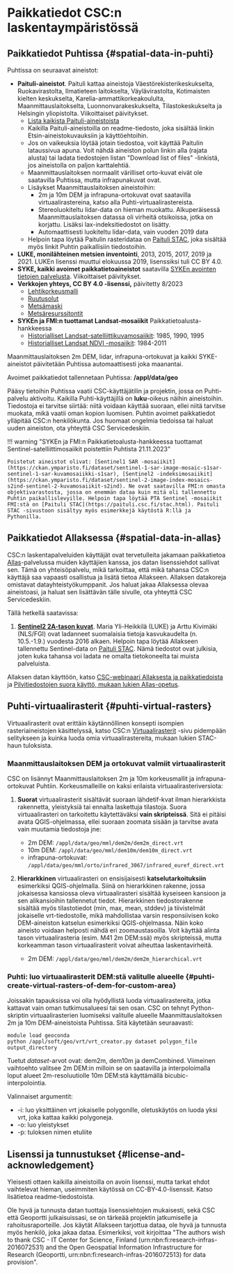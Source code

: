 
# Paikkatiedot CSC:n laskentaympäristössä
## Paikkatiedot Puhtissa {#spatial-data-in-puhti}

Puhtissa on seuraavat aineistot:

*   **Paituli-aineistot**. Paituli kattaa aineistoja Väestörekisterikeskukselta, Ruokavirastolta, Ilmatieteen laitokselta, Väylävirastolta, Kotimaisten kielten keskukselta, Karelia-ammattikorkeakoululta, Maanmittauslaitokselta, Luonnonvarakeskukselta, Tilastokeskukselta ja Helsingin yliopistolta. Viikoittaiset päivitykset.
    -   [Lista kaikista Paituli-aineistoista](https://paituli.csc.fi/metadata.html)
    -   Kaikilla Paituli-aineistoilla on readme-tiedosto, joka sisältää linkin Etsin-aineistokuvauksiin ja käyttöehtoihin.
    -   Jos on vaikeuksia löytää jotain tiedostoa, voit käyttää Paitulin lataussivua apuna. Voit nähdä aineiston polun linkin alla (rajata alusta) tai ladata tiedostojen listan "Download list of files" -linkistä, jos aineistolla on paljon karttalehtiä.
    -   Maanmittauslaitoksen normaalit värilliset orto-kuvat eivät ole saatavilla Puhtissa, mutta infrapunakuvat ovat.
    - Lisäykset Maanmittauslaitoksen aineistoihin:
        +   2m ja 10m DEM ja infrapuna-ortokuvat ovat saatavilla virtuaalirastereina, katso alla Puhti-virtuaalirastereista.
        +   Stereoluokiteltu lidar-data on hieman muokattu. Alkuperäisessä Maanmittauslaitoksen datassa oli virheitä otsikoissa, jotka on korjattu. Lisäksi lax-indeksitiedostot on lisätty.
        + Automaattisesti luokiteltu lidar-data, vain vuoden 2019 data
    - Helpoin tapa löytää Paitulin rasteridataa on [Paituli STAC](https://paituli.csc.fi/stac.html), joka sisältää myös linkit Puhtin paikallisiin tiedostoihin.
*   **LUKE, monilähteinen metsien inventointi**, 2013, 2015, 2017, 2019 ja 2021. LUKEn lisenssi muuttui elokuussa 2019, lisenssiksi tuli CC BY 4.0.
*   **SYKE, kaikki avoimet paikkatietoaineistot** saatavilla [SYKEn avointen tietojen palvelusta](https://www.syke.fi/fi-FI/Avoin_tieto/Paikkatietoaineistot/Ladattavat_paikkatietoaineistot). Viikoittaiset päivitykset.
*   **Verkkojen yhteys, CC BY 4.0 -lisenssi,** päivitetty 8/2023
    * [Lehtikorkeusmalli](https://www.paikkatietohakemisto.fi/geonetwork/srv/fin/catalog.search#/metadata/0e7ad446-2999-4c94-ad0d-095991d8f80a)
    * [Ruutusolut](http://www.paikkatietohakemisto.fi/geonetwork/srv/fin/catalog.search#/metadata/3fa1beeb-ea6b-42b1-8e76-eb2bc8ac6d24)
    * [Metsämaski](https://www.paikkatietohakemisto.fi/geonetwork/srv/fin/catalog.search#/metadata/df99fbd3-44b3-4ffc-b84a-9459f318d545)
    * [Metsäresurssitontit](http://www.paikkatietohakemisto.fi/geonetwork/srv/fin/catalog.search#/metadata/332e5abf-63c2-4723-9c2d-4a926bbe587a)
*   **SYKEn ja FMI:n tuottamat Landsat-mosaiikit** Paikkatietoalusta-hankkeessa
    -   [Historialliset Landsat-satelliittikuvamosaiikit](https://ckan.ymparisto.fi/dataset/historical-landsat-satellite-image-mosaics-href-historialliset-landsat-kuvamosaiikit-href): 1985, 1990, 1995
    -   [Historialliset Landsat NDVI -mosaiikit](https://ckan.ymparisto.fi/dataset/historical-landsat-image-index-mosaics-hind-historialliset-landsat-kuvaindeksimosaiikit-hind): 1984-2011

Maanmittauslaitoksen 2m DEM, lidar, infrapuna-ortokuvat ja kaikki SYKE-aineistot päivitetään Puhtissa automaattisesti joka maanantai.

Avoimet paikkatiedot tallennetaan Puhtissa: **/appl/data/geo**

Pääsy tietoihin Puhtissa vaatii CSC-käyttäjätilin ja projektin, jossa on Puhti-palvelu aktivoitu. Kaikilla Puhti-käyttäjillä on **luku**-oikeus näihin aineistoihin. Tiedostoja ei tarvitse siirtää: niitä voidaan käyttää suoraan, ellei niitä tarvitse muokata, mikä vaatii oman kopion luomisen. Puhtin avoimet paikkatiedot ylläpitää CSC:n henkilökunta. Jos huomaat ongelmia tiedoissa tai haluat uuden aineiston, ota yhteyttä CSC Servicedeskiin.

!!! warning "SYKEn ja FMI:n Paikkatietoalusta-hankkeessa tuottamat Sentinel-satelliittimosaiikit poistettiin Puhtista 21.11.2023"

    Poistetut aineistot olivat: [Sentinel1 SAR -mosaiikit](https://ckan.ymparisto.fi/dataset/sentinel-1-sar-image-mosaic-s1sar-sentinel-1-sar-kuvamosaiikki-s1sar), [Sentinel2 -indeksimosaiikit](https://ckan.ymparisto.fi/dataset/sentinel-2-image-index-mosaics-s2ind-sentinel-2-kuvamosaiikit-s2ind). Ne ovat saatavilla FMI:n omasta objektivarastosta, jossa on enemmän dataa kuin mitä oli tallennettu Puhtin paikallislevyille. Helpoin tapa löytää PTA Sentinel -mosaiikit FMI:stä on [Paituli STAC](https://paituli.csc.fi/stac.html). Paituli STAC -sivustoon sisältyy myös esimerkkejä käytöstä R:llä ja Pythonilla.

## Paikkatiedot Allaksessa {#spatial-data-in-allas}

CSC:n laskentapalveluiden käyttäjät ovat tervetulleita jakamaan paikkatietoa [Allas](../Allas/index.md)-palvelussa muiden käyttäjien kanssa, jos datan lisenssiehdot sallivat sen. Tämä on yhteisöpalvelu, mikä tarkoittaa, että mikä tahansa CSC:n käyttäjä saa vapaasti osallistua ja lisätä tietoa Allakseen. Allaksen datakoreja omistavat datayhteistyökumppanit. Jos haluat jakaa Allaksessa olevaa aineistoasi, ja haluat sen lisättävän tälle sivulle, ota yhteyttä CSC Servicedeskiin.

Tällä hetkellä saatavissa:

1.  **[Sentinel2 2A-tason kuvat](https://a3s.fi/sentinel-readme/README.txt)**. Maria Yli-Heikkilä (LUKE) ja Arttu Kivimäki (NLS/FGI) ovat ladanneet suomalaisia tietoja kasvukaudelta (n. 10.5.-1.9.) vuodesta 2016 alkaen. Helpoin tapa löytää Allakseen tallennettu Sentinel-data on [Paituli STAC](https://paituli.csc.fi/stac.html). Nämä tiedostot ovat julkisia, joten kuka tahansa voi ladata ne omalta tietokoneelta tai muista palveluista.

Allaksen datan käyttöön, katso [CSC-webinaari Allaksesta ja paikkatiedoista](https://youtu.be/mnFXe2-dJ_g) ja [Pilvitiedostojen suora käyttö, mukaan lukien Allas-opetus](../../support/tutorials/gis/gdal_cloud.md). 

## Puhti-virtuaalirasterit {#puhti-virtual-rasters}

Virtuaalirasterit ovat erittäin käytännöllinen konsepti isompien rasteriaineistojen käsittelyssä, katso CSC:n [Virtuaalirasterit](../../support/tutorials/gis/virtual-rasters.md) -sivu pidempään selitykseen ja kuinka luoda omia virtuaalirastereita, mukaan lukien STAC-haun tuloksista.

### Maanmittauslaitoksen DEM ja ortokuvat valmiit virtuaalirasterit
CSC on lisännyt Maanmittauslaitoksen 2m ja 10m korkeusmallit ja infrapuna-ortokuvat Puhtiin. Korkeusmalleille on kaksi erilaista virtuaalirasteriversiota:

1.  **Suorat** virtuaalirasterit sisältävät suoraan lähdetif-kvat ilman hierarkkista rakennetta, yleistyksiä tai ennalta laskettuja tilastoja. Suora virtuaalirasteri on tarkoitettu käytettäväksi **vain skripteissä**. Sitä ei pitäisi avata QGIS-ohjelmassa, ellei suoraan zoomata sisään ja tarvitse avata vain muutamia tiedostoja jne:
    *   2m DEM: `/appl/data/geo/mml/dem2m/dem2m_direct.vrt`
    *   10m DEM: `/appl/data/geo/mml/dem10m/dem10m_direct.vrt`
    *   infrapuna-ortokuvat: `/appl/data/geo/mml/orto/infrared_3067/infrared_euref_direct.vrt`

2.  **Hierarkkinen** virtuaalirasteri on ensisijaisesti **katselutarkoituksiin** esimerkiksi QGIS-ohjelmalla. Siinä on hierarkkinen rakenne, jossa jokaisessa kansiossa oleva virtuaalirasteri sisältää kyseiseen kansioon ja sen alikansioihin tallennetut tiedot. Hierarkkinen tiedostorakenne sisältää myös tilastotiedot (min, max, mean, stddev) ja tiivistelmät jokaiselle vrt-tiedostolle, mikä mahdollistaa varsin responsiivisen koko DEM-aineiston katselun esimerkiksi QGIS-ohjelmassa. Näin koko aineisto voidaan helposti nähdä eri zoomaustasoilla. Voit käyttää alinta tason virtuaalirasteria (esim. M41 2m DEM:ssä) myös skripteissä, mutta korkeamman tason virtuaalirasterit voivat aiheuttaa laskentavirheitä.

    *   2m DEM: `/appl/data/geo/mml/dem2m/dem2m_hierarchical.vrt`

### Puhti: luo virtuaalirasterit DEM:stä valitulle alueelle {#puhti-create-virtual-rasters-of-dem-for-custom-area}

Joissakin tapauksissa voi olla hyödyllistä luoda virtuaalirastereita, jotka kattavat vain oman tutkimusalueesi tai sen osan. CSC on tehnyt Python-skriptin virtuaalirasterien luomiseksi valitulle alueelle Maanmittauslaitoksen 2m ja 10m DEM-aineistoista Puhtissa. Sitä käytetään seuraavasti:

```
module load geoconda
python /appl/soft/geo/vrt/vrt_creator.py dataset polygon_file output_directory
```

Tuetut _dataset_-arvot ovat: dem2m, dem10m ja demCombined. Viimeinen vaihtoehto valitsee 2m DEM:in milloin se on saatavilla ja interpoloimalla loput alueet 2m-resoluutiolle 10m DEM:stä käyttämällä bicubic-interpolointia.

Valinnaiset argumentit:

*   -i: luo yksittäinen vrt jokaiselle polygonille, oletuskäytös on luoda yksi vrt, joka kattaa kaikki polygoneja.
*   -o: luo yleistykset
*   -p: tuloksen nimen etuliite

## Lisenssi ja tunnustukset {#license-and-acknowledgement}

Yleisesti ottaen kaikilla aineistoilla on avoin lisenssi, mutta tarkat ehdot vaihtelevat hieman, useimmiten käytössä on CC-BY-4.0-lisenssit. Katso lisätietoa readme-tiedostoista.

Ole hyvä ja tunnusta datan tuottaja lisenssiehtojen mukaisesti, sekä CSC että Geoportti julkaisuissasi, se on tärkeää projektin jatkumiselle ja rahoitusraporteille. Jos käytät Allakseen tarjottua dataa, ole hyvä ja tunnusta myös henkilö, joka jakaa dataa.
Esimerkiksi, voit kirjoittaa "The authors wish to thank CSC - IT Center for Science, Finland (urn:nbn:fi:research-infras-2016072531) and the Open Geospatial Information Infrastructure for Research (Geoportti, urn:nbn:fi:research-infras-2016072513) for data provision".
